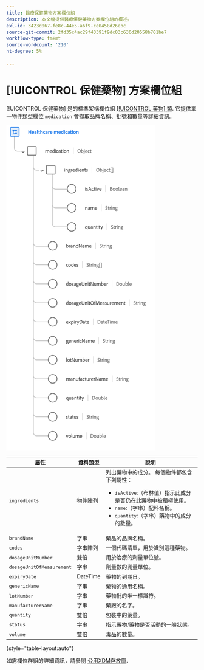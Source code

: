 ```yaml
---
title: 醫療保健藥物方案欄位組
description: 本文檔提供醫療保健藥物方案欄位組的概述。
exl-id: 3423d067-fe8c-44e5-a6f9-ce0458d26ebc
source-git-commit: 2fd35c4ac29f43391f9dc03c636d20558b701be7
workflow-type: tm+mt
source-wordcount: '210'
ht-degree: 5%

---
```


# [!UICONTROL 保健藥物] 方案欄位組

[!UICONTROL 保健藥物] 是的標準架構欄位組 [[!UICONTROL 藥物] 類](../../classes/medication.md). 它提供單一物件類型欄位 `medication` 會擷取品牌名稱、批號和數量等詳細資訊。

![](../../images/field-groups/healthcare-medication.png)

| 屬性 | 資料類型 | 說明 |
| --- | --- | --- |
| `ingredients` | 物件陣列 | 列出藥物中的成分。 每個物件都包含下列屬性： <ul><li>`isActive`:（布林值）指示此成分是否仍在此藥物中被積極使用。</li><li>`name`:（字串）配料名稱。</li><li>`quantity`:（字串）藥物中的成分的數量。</li></ul> |
| `brandName` | 字串 | 藥品的品牌名稱。 |
| `codes` | 字串陣列 | 一個代碼清單，用於識別這種藥物。 |
| `dosageUnitNumber` | 雙倍 | 用於治療的劑量單位號。 |
| `dosageUnitOfMeasurement` | 字串 | 劑量數的測量單位。 |
| `expiryDate` | DateTime | 藥物的到期日。 |
| `genericName` | 字串 | 藥物的通用名稱。 |
| `lotNumber` | 字串 | 藥物批的唯一標識符。 |
| `manufacturerName` | 字串 | 藥廠的名字。 |
| `quantity` | 雙倍 | 包裝中的藥量。 |
| `status` | 字串 | 指示藥物/藥物是否活動的一般狀態。 |
| `volume` | 雙倍 | 毒品的數量。 |

{style="table-layout:auto"}

如需欄位群組的詳細資訊，請參閱 [公用XDM存放庫](https://github.com/adobe/xdm/blob/master/components/fieldgroups/medication/healthcare-medication.schema.json).
